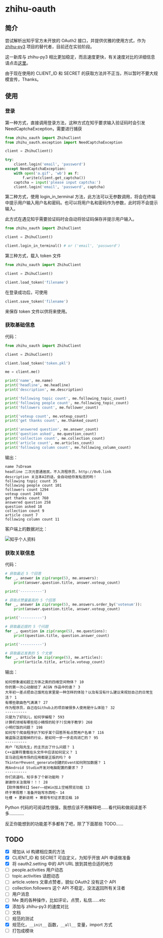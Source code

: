 # zhihu-oauth

## 简介

尝试解析出知乎官方未开放的 OAuth2 接口，并提供优雅的使用方式，作为 [zhihu-py3][zhihu-py3-github] 项目的替代者，目前还在实验阶段。

这一新库与 zhihu-py3 相比更加稳定，而且速度更快，有关速度对比的详细信息请点击[这里][speed-compare]。

由于现在使用的 CLIENT_ID 和 SECRET 的获取方法并不正当，所以暂时不要大规模宣传，Thanks。

## 使用

### 登录

第一种方式，直接调用登录方法，这种方式在知乎要求输入验证码时会引发 NeedCaptchaException，需要进行捕获

```python
from zhihu_oauth import ZhihuClient
from zhihu_oauth.exception import NeedCaptchaException

client = ZhihuClient()

try:
    client.login('email', 'password')
except NeedCaptchaException:
    with open('a.gif', 'wb') as f:
        f.write(client.get_captcha())
    captcha = input('please input captcha:')
    client.login('email', 'password', captcha)
```

第二种方式，使用 login_in_terminal 方法，此方法可以无参数调用，将会在终端中提示用户输入用户名和密码。也可以将用户名和密码作为参数，此时将不会提示输入。

此方式在遇见知乎需要验证码时会自动将验证码保存并提示用户输入。

```python
from zhihu_oauth import ZhihuClient

client = ZhihuClient()

client.login_in_terminal() # or ('email', 'password')
```

第三种方式，载入 token 文件

```python
from zhihu_oauth import ZhihuClient

client = ZhihuClient()

client.load_token('filename')
```

在登录成功后，可使用

```python
client.save_token('filename')
```

来保存 token 文件以供将来使用。

### 获取基础信息

代码：

```python
from zhihu_oauth import ZhihuClient

client = ZhihuClient()

client.load_token('token.pkl')

me = client.me()

print('name', me.name)
print('headline', me.headline)
print('description', me.description)

print('following topic count', me.following_topic_count)
print('following people count', me.following_topic_count)
print('followers count', me.follower_count)

print('voteup count', me.voteup_count)
print('get thanks count', me.thanked_count)

print('answered question', me.answer_count)
print('question asked', me.question_count)
print('collection count', me.collection_count)
print('article count', me.articles_count)
print('following column count', me.following_column_count)
```

输出：

```text
name 7sDream
headline 二次元普通居民，不入流程序员，http://0v0.link
description 关注本AI的话，会自动给你发私信的哟！
following topic count 35
following people count 101
followers count 1294
voteup count 2493
get thanks count 760
answered question 258
question asked 18
collection count 9
article count 7
following column count 11
```

客户端上的数据对比：

![知乎个人资料][zhihu-info-image]

### 获取关联信息

代码：

```python
# 获取最近 5 个回答
for _, answer in zip(range(5), me.answers):
    print(answer.question.title, answer.voteup_count)

print('----------')

# 获取点赞量最高的 5 个回答
for _, answer in zip(range(5), me.answers.order_by('votenum')):
    print(answer.question.title, answer.voteup_count)

print('----------')

# 获取最近提的 5 个问题
for _, question in zip(range(5), me.questions):
    print(question.title, question.answer_count)

print('----------')

# 获取最近发表的 5 个文章
for _, article in zip(range(5), me.articles):
    print(article.title, article.voteup_count)

```

输出：

```
如何想象诸如超立方体之类的四维空间物体？ 10
你的第一次心动献给了 ACGN 作品中的谁？ 3
大年初一差点把自己饿死在家里是一种怎样的体验？以及有没有什么建议来规划自己的日常生活？ 1
有哪些歌曲色气满满？ 27
作为程序员，自己在Github上的项目被很多人使用是什么体验？ 32
----------
只是为了好玩儿，如何学编程？ 593
计算机领域有哪些短小精悍的轮子?(仅用于教学) 268
小明打饭的问题？ 198
如何写个爬虫程序扒下知乎某个回答所有点赞用户名单？ 116
被盗版泛滥毁掉的行业，是如何一步一步走向消亡的？ 95
----------
用户「松阳先生」的主页出了什么问题？ 1
C++运算符重载在头文件中应该如何定义？ 1
亚马逊应用市场的应用都是正版的吗？ 0
Tkinter中event_generate创建的Event如何附加数据？ 1
用Android Studio开发对电脑配置的要求？ 7
----------
你们资道吗，知乎多了个新功能哟 7
谢谢你关注我呀！！！ 28
【软件推荐01】Seer——给Win加上空格预览功能 13
终于寒假惹！准备开始写东西啦~ 14
吐槽 + 更新说明 + 寒假专栏征求意见稿 10
```

Python 代码的可阅读性很强，我想应该不用解释吧……看代码和做阅读差不多…………

反正你能想到的功能差不多都有了吧，除了下面那些 TODO……

## TODO

- [x] 增加从 id 构建相应类的方法
- [x] CLIENT_ID 和 SECRET 可自定义，为知乎开放 API 申请做准备
- [x] 将 oauth2.setting 中的 API URL 放到其他合适的地方
- [ ] people.activities 用户动态
- [ ] topic.activities 话题动态
- [ ] article.voters 文章点赞者，貌似 OAuth2 没有这个 API
- [ ] collection.followers 这个 API 不稳定，没法返回所有关注者
- [ ] 用户消息
- [ ] Me 类的各种操作，比如评论，点赞，私信……etc
- [x] 添加与 zhihu-py3 的速度对比
- [ ] 文档
- [ ] 规范的测试
- [x] 规范化，`__init__` 函数，`__all__` 变量，import 方式
- [ ] 打包成模块

[zhihu-py3-github]: https://github.com/7sDream/zhihu-py3
[zhihu-info-image]: http://ww2.sinaimg.cn/mw690/88e401f0jw1f2l5my58zxj20xc1hc45z.jpg
[speed-compare]: https://github.com/7sDream/zhihu-oauth/blob/master/compare.md
